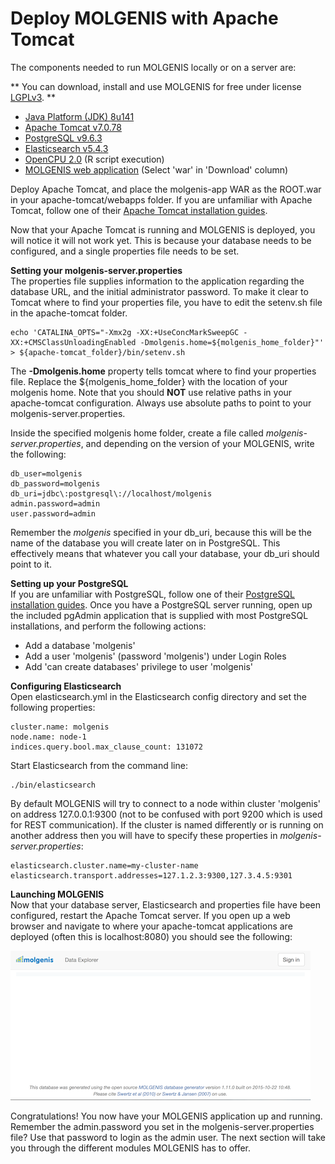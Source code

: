 # Deploy MOLGENIS with Apache Tomcat

The components needed to run MOLGENIS locally or on a server are:

**
You can download, install and use MOLGENIS for free under license [LGPLv3]().
**

* [Java Platform (JDK) 8u141](http://www.oracle.com/technetwork/java/javase/downloads/index.html)
* [Apache Tomcat v7.0.78](http://tomcat.apache.org/)
* [PostgreSQL v9.6.3](https://www.postgresql.org/download/)
* [Elasticsearch v5.4.3](https://www.elastic.co/downloads/elasticsearch)
* [OpenCPU 2.0](https://www.opencpu.org/download.html) (R script execution)
* [MOLGENIS web application](http://search.maven.org/#search%7Cgav%7C1%7Cg%3A%22org.molgenis%22%20AND%20a%3A%22molgenis-app%22) (Select 'war' in 'Download' column)


Deploy Apache Tomcat, and place the molgenis-app WAR as the ROOT.war in your apache-tomcat/webapps folder. If you are unfamiliar with Apache Tomcat, follow one of their [Apache Tomcat installation guides](https://tomcat.apache.org/tomcat-7.0-doc/deployer-howto.html).

Now that your Apache Tomcat is running and MOLGENIS is deployed, you will notice it will not work yet. This is because your database needs to be configured, and a single properties file needs to be set.

**Setting your molgenis-server.properties**   
The properties file supplies information to the application regarding the database URL, and the initial administrator password. To make it clear to Tomcat where to find your properties file, you have to edit the setenv.sh file in the apache-tomcat folder.

```
echo 'CATALINA_OPTS="-Xmx2g -XX:+UseConcMarkSweepGC -XX:+CMSClassUnloadingEnabled -Dmolgenis.home=${molgenis_home_folder}"' > ${apache-tomcat_folder}/bin/setenv.sh
```

The **-Dmolgenis.home** property tells tomcat where to find your properties file. Replace the ${molgenis_home_folder} with the location of your molgenis home. Note that you should **NOT** use relative paths in your apache-tomcat configuration. Always use absolute paths to point to your molgenis-server.properties.

Inside the specified molgenis home folder, create a file called *molgenis-server.properties*, and depending on the version of your MOLGENIS, write the following:

```
db_user=molgenis
db_password=molgenis
db_uri=jdbc\:postgresql\://localhost/molgenis
admin.password=admin
user.password=admin
```

Remember the *molgenis* specified in your db_uri, because this will be the name of the database you will create later on in PostgreSQL. This effectively means that whatever you call your database, your db_uri should point to it.

**Setting up your PostgreSQL**  
If you are unfamiliar with PostgreSQL, follow one of their [PostgreSQL installation guides](https://www.postgresql.org/docs/9.6/static/index.html). Once you have a PostgreSQL server running, open up the included pgAdmin application that is supplied with most PostgreSQL installations, and perform the following actions:

- Add a database 'molgenis'
- Add a user 'molgenis' (password 'molgenis') under Login Roles
- Add 'can create databases' privilege to user 'molgenis'

**Configuring Elasticsearch**  
Open elasticsearch.yml in the Elasticsearch config directory and set the following properties:
```
cluster.name: molgenis
node.name: node-1
indices.query.bool.max_clause_count: 131072
```
Start Elasticsearch from the command line:
```
./bin/elasticsearch
```

By default MOLGENIS will try to connect to a node within cluster 'molgenis' on address 127.0.0.1:9300 (not to be confused with port 9200 which is used for REST communication). If the cluster is named differently or is running on another address then you will have to specify these properties in *molgenis-server.properties*:
```
elasticsearch.cluster.name=my-cluster-name
elasticsearch.transport.addresses=127.1.2.3:9300,127.3.4.5:9301
```
**Launching MOLGENIS**  
Now that your database server, Elasticsearch and properties file have been configured, restart the Apache Tomcat server.
If you open up a web browser and navigate to where your apache-tomcat applications are deployed (often this is localhost:8080) you should see the following:  

![](../images//molgenis_home_logged_out.png?raw=true, "molgenis home page")  

Congratulations! You now have your MOLGENIS application up and running. Remember the admin.password you set in the molgenis-server.properties file? Use that password to login as the admin user. The next section will take you through the different modules MOLGENIS has to offer.
